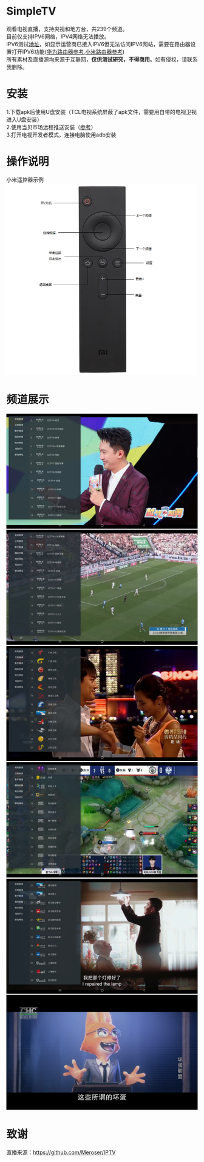 # SimpleTV
观看电视直播，支持央视和地方台，共239个频道。  
目前仅支持IPV6网络，IPV4网络无法播放。  
IPV6测试[地址](http://test-ipv6.com/)，如显示运营商已接入IPV6但无法访问IPV6网站，需要在路由器设置打开IPV6功能([华为路由器参考](https://consumer.huawei.com/cn/support/content/zh-cn00685838/#:~:text=%E9%80%9A%E8%BF%87%E6%99%BA%E6%85%A7%E7%94%9F%E6%B4%BB%20App%20%E8%AE%BE%E7%BD%AE%201%20%E6%89%8B%E6%9C%BA%2F%E5%B9%B3%E6%9D%BF%E8%BF%9E%E6%8E%A5%E5%88%B0%E8%B7%AF%E7%94%B1%E5%99%A8%E7%9A%84%20Wi-Fi%E3%80%82%202%20%E6%89%93%E5%BC%80%E6%99%BA%E6%85%A7%E7%94%9F%E6%B4%BB,%E7%82%B9%E5%87%BB%20IPv6%20%E3%80%82%20%E7%82%B9%E5%87%BB%20IPv6%20%E5%BC%80%E5%85%B3%EF%BC%8C%E5%BC%80%E5%90%AF%E6%88%96%E5%85%B3%E9%97%AD%20IPv6%20%E5%8A%9F%E8%83%BD%E3%80%82),[小米路由器参考](https://cdn.cnbj1.fds.api.mi-img.com/ics-resources/articles/6055c933ec317cb4ee2d0103.html))  
所有素材及直播源均来源于互联网，**仅供测试研究，不得商用**。如有侵权，请联系我删除。
# 安装
1.下载apk后使用U盘安装（TCL电视系统屏蔽了apk文件，需要用自带的电视卫视进入U盘安装）    
2.使用当贝市场远程推送安装（[参考](https://zhuanlan.zhihu.com/p/588748827#:~:text=%E6%95%99%E7%A8%8B%E4%BB%8B%E7%BB%8D%20%E6%AD%A5%E9%AA%A4%E4%B8%80%EF%BC%9A%20%E9%A6%96%E5%85%88%E6%89%93%E5%BC%80%E5%BD%93%E8%B4%9D%E5%B8%82%E5%9C%BA%E7%9A%84%E7%AE%A1%E7%90%86%E7%95%8C%E9%9D%A2%EF%BC%8C%20%E5%A6%82%E5%9B%BE%E6%89%80%E7%A4%BA%20%E7%9A%84%E4%BD%8D%E7%BD%AE%E5%8F%AF%E4%BB%A5%E7%9C%8B%E5%88%B0%20%E2%80%9C%E8%BF%9C%E7%A8%8B%E6%8E%A8%E9%80%81%E2%80%9D%E7%9A%84%E5%9B%BE%E6%A0%87%20%E6%AD%A5%E9%AA%A4%E4%BA%8C%EF%BC%9A,%E6%9C%89%20%E4%B8%A4%E7%A7%8D%E8%BF%9E%E6%8E%A5%E6%96%B9%E5%BC%8F%20%EF%BC%8C%E8%BF%9C%E7%A8%8B%E6%8E%A8%E9%80%81%E5%BC%80%E5%A7%8B%E5%89%8D%E9%9C%80%E8%A6%81%E5%9C%A8%20%E6%89%8B%E6%9C%BA%E4%B8%8A%E6%8F%90%E5%89%8D%E4%B8%8B%E8%BD%BD%E5%A5%BD%E9%9C%80%E8%A6%81%E6%8E%A8%E9%80%81%E7%9A%84%E8%BD%AF%E4%BB%B6%20%E6%AD%A5%E9%AA%A4%E4%B8%89%EF%BC%9A%20%E4%BD%BF%E7%94%A8%E6%96%B9%E6%B3%95%E4%B8%80%E6%89%8B%E6%9C%BA%E6%89%AB%E7%A0%81%E5%90%8E%E4%BC%9A%20%E8%87%AA%E5%8A%A8%E8%B7%B3%E8%BD%AC%E5%88%B0%E8%BF%9C%E7%A8%8B%E6%8E%A8%E9%80%81%E7%9A%84%E9%A1%B5%E9%9D%A2%20%EF%BC%8C%E7%82%B9%E5%87%BB%E4%B8%8A%E4%BC%A0%E6%96%87%E4%BB%B6%EF%BC%8C%E5%B0%86%E4%B8%8B%E8%BD%BD%E5%A5%BD%E7%9A%84%E6%96%87%E4%BB%B6%E4%B8%8A%E4%BC%A0)）  
3.打开电视开发者模式，连接电脑使用adb安装  
# 操作说明
小米遥控器示例
![小米遥控器](https://github.com/Potato-66/SimpleTV/blob/main/img/control.jpg)
# 频道展示
![CCTV3 综艺](https://github.com/Potato-66/SimpleTV/blob/main/img/1.png)
![CCTV5+ 体育赛事](https://github.com/Potato-66/SimpleTV/blob/main/img/2.png)
![广东卫视](https://github.com/Potato-66/SimpleTV/blob/main/img/3.png)
![哒啵赛事](https://github.com/Potato-66/SimpleTV/blob/main/img/4.png)
![湖北经视](https://github.com/Potato-66/SimpleTV/blob/main/img/5.png)
![家庭影院](https://github.com/Potato-66/SimpleTV/blob/main/img/6.png)
# 致谢
直播来源：https://github.com/Meroser/IPTV